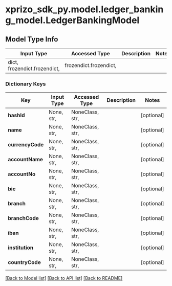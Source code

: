 # xprizo_sdk_py.model.ledger_banking_model.LedgerBankingModel

## Model Type Info
Input Type | Accessed Type | Description | Notes
------------ | ------------- | ------------- | -------------
dict, frozendict.frozendict,  | frozendict.frozendict,  |  | 

### Dictionary Keys
Key | Input Type | Accessed Type | Description | Notes
------------ | ------------- | ------------- | ------------- | -------------
**hashId** | None, str,  | NoneClass, str,  |  | [optional] 
**name** | None, str,  | NoneClass, str,  |  | [optional] 
**currencyCode** | None, str,  | NoneClass, str,  |  | [optional] 
**accountName** | None, str,  | NoneClass, str,  |  | [optional] 
**accountNo** | None, str,  | NoneClass, str,  |  | [optional] 
**bic** | None, str,  | NoneClass, str,  |  | [optional] 
**branch** | None, str,  | NoneClass, str,  |  | [optional] 
**branchCode** | None, str,  | NoneClass, str,  |  | [optional] 
**iban** | None, str,  | NoneClass, str,  |  | [optional] 
**institution** | None, str,  | NoneClass, str,  |  | [optional] 
**countryCode** | None, str,  | NoneClass, str,  |  | [optional] 

[[Back to Model list]](../../README.md#documentation-for-models) [[Back to API list]](../../README.md#documentation-for-api-endpoints) [[Back to README]](../../README.md)

